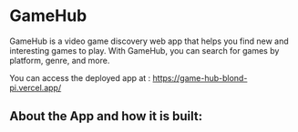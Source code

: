 # GameHub

GameHub is a video game discovery web app that helps you find new and interesting games to play. With GameHub, you can search for games by platform, genre, and more. 

You can access the deployed app at : https://game-hub-blond-pi.vercel.app/

## About the App and how it is built:
 
